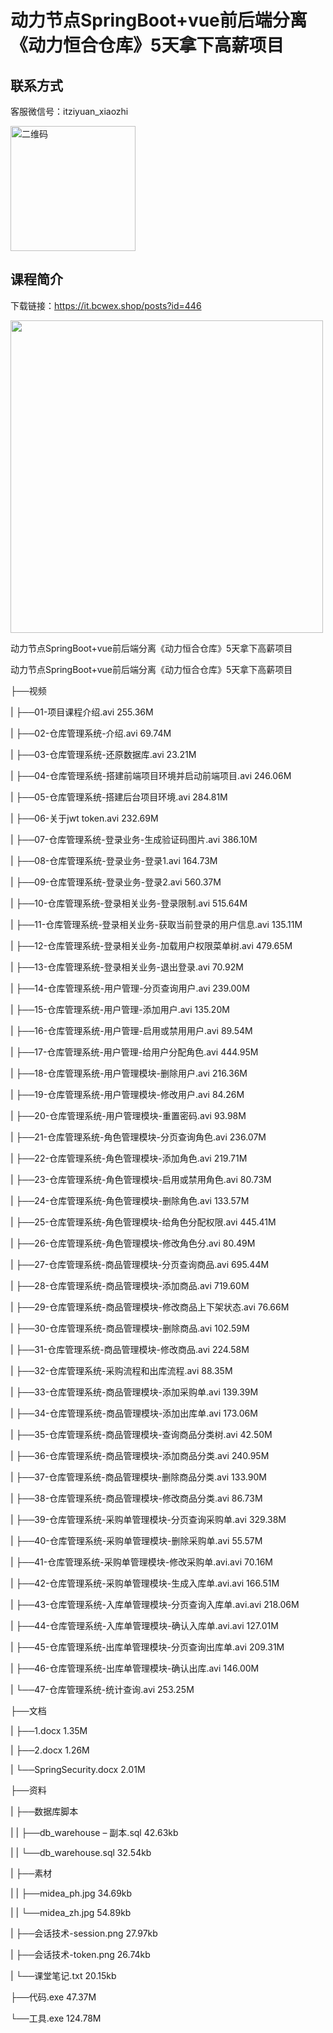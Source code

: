 # 动力节点SpringBoot+vue前后端分离《动力恒合仓库》5天拿下高薪项目

## 联系方式

客服微信号：itziyuan_xiaozhi

<img src="https://ziyuanyun.oss-cn-guangzhou.aliyuncs.com/common/20240614073449/666b82192834a.jpg" width="200" height="200" alt="二维码">

## 课程简介

下载链接：https://it.bcwex.shop/posts?id=446

<img src="https://ziyuanyun.oss-cn-guangzhou.aliyuncs.com/yun/20240515151941/6644620df0efe.jpg" width="500" alt="">

  动力节点SpringBoot+vue前后端分离《动力恒合仓库》5天拿下高薪项目



 动力节点SpringBoot+vue前后端分离《动力恒合仓库》5天拿下高薪项目

 ├──视频

 | ├──01-项目课程介绍.avi 255.36M

 | ├──02-仓库管理系统-介绍.avi 69.74M

 | ├──03-仓库管理系统-还原数据库.avi 23.21M

 | ├──04-仓库管理系统-搭建前端项目环境并启动前端项目.avi 246.06M

 | ├──05-仓库管理系统-搭建后台项目环境.avi 284.81M

 | ├──06-关于jwt token.avi 232.69M

 | ├──07-仓库管理系统-登录业务-生成验证码图片.avi 386.10M

 | ├──08-仓库管理系统-登录业务-登录1.avi 164.73M

 | ├──09-仓库管理系统-登录业务-登录2.avi 560.37M

 | ├──10-仓库管理系统-登录相关业务-登录限制.avi 515.64M

 | ├──11-仓库管理系统-登录相关业务-获取当前登录的用户信息.avi 135.11M

 | ├──12-仓库管理系统-登录相关业务-加载用户权限菜单树.avi 479.65M

 | ├──13-仓库管理系统-登录相关业务-退出登录.avi 70.92M

 | ├──14-仓库管理系统-用户管理-分页查询用户.avi 239.00M

 | ├──15-仓库管理系统-用户管理-添加用户.avi 135.20M

 | ├──16-仓库管理系统-用户管理-启用或禁用用户.avi 89.54M

 | ├──17-仓库管理系统-用户管理-给用户分配角色.avi 444.95M

 | ├──18-仓库管理系统-用户管理模块-删除用户.avi 216.36M

 | ├──19-仓库管理系统-用户管理模块-修改用户.avi 84.26M

 | ├──20-仓库管理系统-用户管理模块-重置密码.avi 93.98M

 | ├──21-仓库管理系统-角色管理模块-分页查询角色.avi 236.07M

 | ├──22-仓库管理系统-角色管理模块-添加角色.avi 219.71M

 | ├──23-仓库管理系统-角色管理模块-启用或禁用角色.avi 80.73M

 | ├──24-仓库管理系统-角色管理模块-删除角色.avi 133.57M

 | ├──25-仓库管理系统-角色管理模块-给角色分配权限.avi 445.41M

 | ├──26-仓库管理系统-角色管理模块-修改角色分.avi 80.49M

 | ├──27-仓库管理系统-商品管理模块-分页查询商品.avi 695.44M

 | ├──28-仓库管理系统-商品管理模块-添加商品.avi 719.60M

 | ├──29-仓库管理系统-商品管理模块-修改商品上下架状态.avi 76.66M

 | ├──30-仓库管理系统-商品管理模块-删除商品.avi 102.59M

 | ├──31-仓库管理系统-商品管理模块-修改商品.avi 224.58M

 | ├──32-仓库管理系统-采购流程和出库流程.avi 88.35M

 | ├──33-仓库管理系统-商品管理模块-添加采购单.avi 139.39M

 | ├──34-仓库管理系统-商品管理模块-添加出库单.avi 173.06M

 | ├──35-仓库管理系统-商品管理模块-查询商品分类树.avi 42.50M

 | ├──36-仓库管理系统-商品管理模块-添加商品分类.avi 240.95M

 | ├──37-仓库管理系统-商品管理模块-删除商品分类.avi 133.90M

 | ├──38-仓库管理系统-商品管理模块-修改商品分类.avi 86.73M

 | ├──39-仓库管理系统-采购单管理模块-分页查询采购单.avi 329.38M

 | ├──40-仓库管理系统-采购单管理模块-删除采购单.avi 55.57M

 | ├──41-仓库管理系统-采购单管理模块-修改采购单.avi.avi 70.16M

 | ├──42-仓库管理系统-采购单管理模块-生成入库单.avi.avi 166.51M

 | ├──43-仓库管理系统-入库单管理模块-分页查询入库单.avi.avi 218.06M

 | ├──44-仓库管理系统-入库单管理模块-确认入库单.avi.avi 127.01M

 | ├──45-仓库管理系统-出库单管理模块-分页查询出库单.avi 209.31M

 | ├──46-仓库管理系统-出库单管理模块-确认出库.avi 146.00M

 | └──47-仓库管理系统-统计查询.avi 253.25M

 ├──文档

 | ├──1.docx 1.35M

 | ├──2.docx 1.26M

 | └──SpringSecurity.docx 2.01M

 ├──资料

 | ├──数据库脚本

 | | ├──db_warehouse &#8211; 副本.sql 42.63kb

 | | └──db_warehouse.sql 32.54kb

 | ├──素材

 | | ├──midea_ph.jpg 34.69kb

 | | └──midea_zh.jpg 54.89kb

 | ├──会话技术-session.png 27.97kb

 | ├──会话技术-token.png 26.74kb

 | └──课堂笔记.txt 20.15kb

 ├──代码.exe 47.37M

 └──工具.exe 124.78M

  